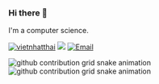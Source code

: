 ### Hi there 👋

I'm a computer science.

<a href="https://github.com/vietnhatthai"><img src="https://komarev.com/ghpvc/?username=vietnhatthai" alt="vietnhatthai" /></a>
<a href="https://github.com/vietnhatthai?tab=followers"><img src="https://img.shields.io/github/followers/vietnhatthai"></a>
<a href="mailto:thaivietnhat02@gmail.com"><img src="https://img.shields.io/badge/Email-thaivietnhat02@gmail.com-blue" alt="Email" /></a>

![github contribution grid snake animation](https://raw.githubusercontent.com/vietnhathai/vietnhathai/output/github-contribution-grid-snake-dark.svg#gh-dark-mode-only)![github contribution grid snake animation](https://raw.githubusercontent.com/vietnhathai/vietnhathai/output/github-contribution-grid-snake.svg#gh-light-mode-only)